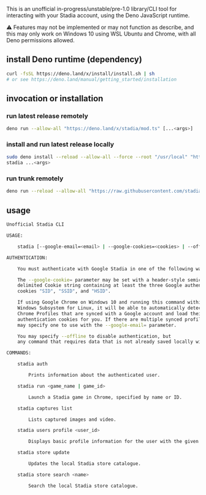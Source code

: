 This is an unofficial in-progress/unstable/pre-1.0 library/CLI tool for
interacting with your Stadia account, using the Deno JavaScript runtime.

⚠️ Features may not be implemented or may not function as describe, and this may
only work on Windows 10 using WSL Ubuntu and Chrome, with all Deno permissions
allowed.

## install Deno runtime (dependency)

```sh
curl -fsSL https://deno.land/x/install/install.sh | sh
# or see https://deno.land/manual/getting_started/installation
```

## invocation or installation

### run latest release remotely

```sh
deno run --allow-all "https://deno.land/x/stadia/mod.ts" [...<args>]
```

### install and run latest release locally

```sh
sudo deno install --reload --allow-all --force --root "/usr/local" "https://deno.land/x/stadia/mod.ts"
stadia ...<args>
```

### run trunk remotely

```sh
deno run --reload --allow-all "https://raw.githubusercontent.com/stadians/deno-stadia/trunk/mod.ts" [...<args>]
```

## usage

```sh
Unofficial Stadia CLI

USAGE:

    stadia [--google-email=<email> | --google-cookies=<cookies> | --offline] <command> [<args>...]

AUTHENTICATION:

    You must authenticate with Google Stadia in one of the following ways:

    The --google-cookie= parameter may be set with a header-style semicolon-
    delimited Cookie string containing at least the three Google authentication
    cookies "SID", "SSID", and "HSID".

    If using Google Chrome on Windows 10 and running this command within
    Windows Subsystem for Linux, it will be able to automatically detect any
    Chrome Profiles that are synced with a Google account and load their
    authentication cookies for you. If there are multiple synced profiles, you
    may specify one to use with the --google-email= parameter.

    You may specify --offline to disable authentication, but
    any command that requires data that is not already saved locally will fail.

COMMANDS:

    stadia auth

        Prints information about the authenticated user.

    stadia run <game_name | game_id>

        Launch a Stadia game in Chrome, specified by name or ID.

    stadia captures list

        Lists captured images and video.

    stadia users profile <user_id>

        Displays basic profile information for the user with the given ID.

    stadia store update

        Updates the local Stadia store catalogue.

    stadia store search <name>

        Search the local Stadia store catalogue.

```
